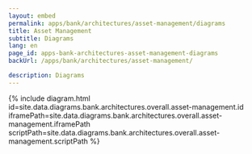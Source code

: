 ```yaml
---
layout: embed
permalink: apps/bank/architectures/asset-management/diagrams
title: Asset Management
subtitle: Diagrams
lang: en
page_id: apps-bank-architectures-asset-management-diagrams
backUrl: /apps/bank/architectures/asset-management/

description: Diagrams
---
```

{% include diagram.html id=site.data.diagrams.bank.architectures.overall.asset-management.id iframePath=site.data.diagrams.bank.architectures.overall.asset-management.iframePath scriptPath=site.data.diagrams.bank.architectures.overall.asset-management.scriptPath %}